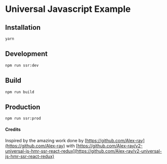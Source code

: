 # Universal Javascript Example

## Installation

```
yarn
```

## Development
```
npm run ssr:dev
```

## Build
```
npm run build
```

## Production
```
npm run ssr:prod
```

#### Credits
Inspired by the amazing work done by [https://github.com/Alex-ray](https://github.com/Alex-ray) with [https://github.com/Alex-ray/v2-universal-js-hmr-ssr-react-redux](https://github.com/Alex-ray/v2-universal-js-hmr-ssr-react-redux)


